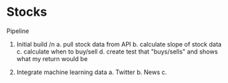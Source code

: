 # Stocks
Pipeline
1. Initial build 
 /n   a. pull stock data from API
    b. calculate slope of stock data
    c. calculate when to buy/sell
    d. create test that "buys/sells" and shows what my return would be

2. Integrate machine learning data
    a. Twitter
    b. News
    c. 